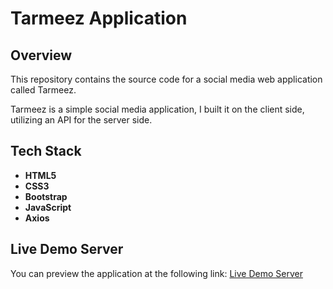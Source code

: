 # Tarmeez Application

## Overview

This repository contains the source code for a social media web application called Tarmeez.

Tarmeez is a simple social media application, I built it on the client side, utilizing an API for the server side.

## Tech Stack

- **HTML5**
- **CSS3**
- **Bootstrap**
- **JavaScript**
- **Axios**

## Live Demo Server

You can preview the application at the following link: [Live Demo Server](https://tarmeez-moehurmoz-project.netlify.app/views)
